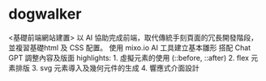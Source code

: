 # dogwalker
<基礎前端網站建置>
以 AI 協助完成前端，取代傳統手刻頁面的冗長開發階段，並複習基礎html 及 CSS 配置。
使用 mixo.io AI 工具建立基本雛形
搭配 Chat GPT 調整內容及版面
highlights:
    1. 虛擬元素的使用 (::before, ::after)
    2. flex 元素排版
    3. svg 元素導入及幾何元件的生成
    4. 響應式介面設計
    